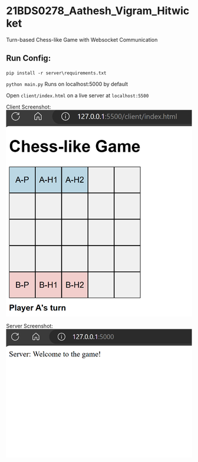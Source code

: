 # 21BDS0278_Aathesh_Vigram_Hitwicket

Turn-based Chess-like Game with Websocket Communication

## Run Config:

`pip install -r server\requirements.txt`

`python main.py`
Runs on localhost:5000 by default

Open `client/index.html` on a live server at `localhost:5500`

Client Screenshot:
![Client Screenshot](<Screenshot 2024-08-27 054735.png>)

Server Screenshot:
![Server Screenshot](<Screenshot 2024-08-27 054954.png>)
